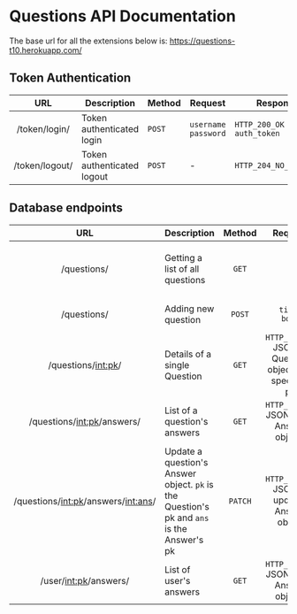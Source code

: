 # Questions API Documentation

The base url for all the extensions below is: https://questions-t10.herokuapp.com/

## Token Authentication

|**URL** |**Description**         |**Method**|**Request**   |**Response**     |
|:------:|------------------------|----------|--------------|-----------------|
|/token/login/|Token authenticated login|`POST`|`username`<br>`password`|`HTTP_200_OK`<br>`auth_token`|
|/token/logout/|Token authenticated logout|`POST`|-|`HTTP_204_NO_CONTENT`|


## Database endpoints

|**URL** |**Description**         |**Method**|**Request**   |**Response**     |
|:------:|------------------------|:--------:|:------------:|:---------------:|
|/questions/|Getting a list of all questions|`GET`|-|`HTTP_200_OK`<br>JSON list of Question objects with answers nested inside|
|/questions/|Adding new question|`POST`|`title`<br>`body`|`HTTP_201_Created`<br>JSON of created question object|
|/questions/<int:pk>/|Details of a single Question|`GET`|`HTTP_200_OK`<br>JSON of Question object with specified pk|
|/questions/<int:pk>/answers/|List of a question's answers|`GET`|`HTTP_200_OK`<br>JSON list of Answer objects|
|/questions/<int:pk>/answers/<int:ans>/|Update a question's Answer object. `pk` is the Question's pk and `ans` is the Answer's pk|`PATCH`|`HTTP_200_OK`<br>JSON of updated Answer object|
|/user/<int:pk>/answers/|List of user's answers|`GET`|`HTTP_200_OK`<br>JSON list of Answer objects|